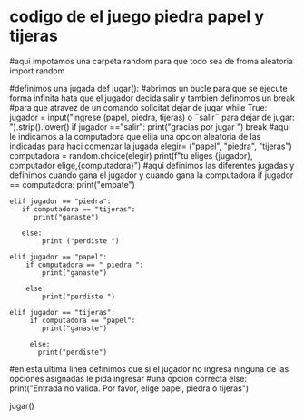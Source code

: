 # codigo de el juego piedra papel y tijeras 

#aqui impotamos una carpeta random para que todo sea de froma aleatoria 
import random

#definimos una jugada 
def jugar():
  #abrimos un bucle para que se ejecute forma infinita hata que el jugador decida salir y tambien definomos un break 
  #para que atravez de un comando solicitat dejar de jugar 
  while True:
    jugador = input("ingrese (papel, piedra,  tijeras) o ¨salir¨ para dejar de jugar: ").strip().lower()
    if jugador =="salir":
        print("gracias por jugar ")
        break
 #aqui le indicamos a la computadora que elija una opcion aleatoria de las indicadas para haci comenzar la jugada
    elegir= ("papel", "piedra",  "tijeras")
    computadora = random.choice(elegir)
    print(f"tu eliges {jugador}, computador elige,{computadora}")
   #aqui definimos las diferentes jugadas y definimos cuando gana el jugador y cuando gana la computadora 
    if jugador == computadora:
     print("empate")

    elif jugador == "piedra":
       if computadora == "tijeras":
          print("ganaste")
        
       else:
            print ("perdiste ") 

    elif jugador == "papel":
        if computadora == " piedra ":          
            print("ganaste")
       
        else:
            print("perdiste ")    

    elif jugador == "tijeras":
         if computadora == "papel":
            print("ganaste")
       
         else:
           print("perdiste")
#en esta ultima linea definimos que si el jugador no ingresa ninguna de las opciones asignadas le pida ingresar 
#una opcion correcta 
    else:
      print("Entrada no válida. Por favor, elige papel, piedra o tijeras")             
                      
     
             
jugar()
